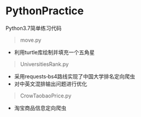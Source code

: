 # PythonPractice
Python3.7简单练习代码
> move.py
- 利用turtle库绘制并填充一个五角星

> UniversitiesRank.py
- 采用requests‐bs4路线实现了中国大学排名定向爬虫
- 对中英文混排输出问题进行优化

> CrowTaobaoPrice.py
- 淘宝商品信息定向爬虫
